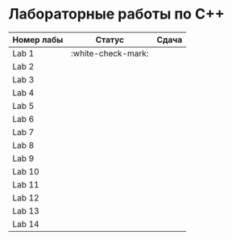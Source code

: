 # Лабораторные работы по С++
| Номер лабы | Статус | Сдача |
| ---------- | ------ | ----- |
| Lab 1 | :white-check-mark: | |
| Lab 2 | | |
| Lab 3 | | |
| Lab 4 | | |
| Lab 5 | | |
| Lab 6 | | |
| Lab 7 | | |
| Lab 8 | | |
| Lab 9 | | |
| Lab 10 | | |
| Lab 11 | | |
| Lab 12 | | |
| Lab 13 | | |
| Lab 14 | | |
